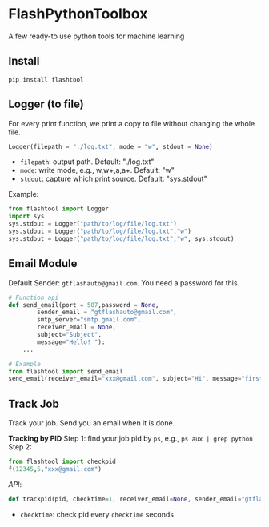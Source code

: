 # FlashPythonToolbox
A few ready-to use python tools for machine learning

## Install
```
pip install flashtool
```

## Logger (to file)
For every print function, we print a copy to file without changing the whole file.

```python
Logger(filepath = "./log.txt", mode = "w", stdout = None)
```
- `filepath`: output path. Default: "./log.txt"
- `mode`: write mode, e.g., w,w+,a,a+. Default: "w"
- `stdout`: capture which print source. Default: "sys.stdout"

Example:
```python
from flashtool import Logger
import sys
sys.stdout = Logger("path/to/log/file/log.txt")
sys.stdout = Logger("path/to/log/file/log.txt","w")
sys.stdout = Logger("path/to/log/file/log.txt","w", sys.stdout)
```

## Email Module

Default Sender: `gtflashauto@gmail.com`. You need a password for this.

```python
# Function api
def send_email(port = 587,password = None,
        sender_email = "gtflashauto@gmail.com",
        smtp_server="smtp.gmail.com",
        receiver_email = None,
        subject="Subject",
        message="Hello! "):
    ...

# Example
from flashtool import send_email
send_email(receiver_email="xxx@gmail.com", subject="Hi", message="first email")
```

## Track Job

Track your job. Send you an email when it is done.

**Tracking by PID**
Step 1: find your job pid by `ps`, e.g., `ps aux | grep python`
Step 2:
```python
from flashtool import checkpid
f(12345,5,"xxx@gmail.com")
```
*API*:
```python
def trackpid(pid, checktime=1, receiver_email=None, sender_email="gtflashauto@gmail.com", msg="")
```
- `checktime`: check pid every `checktime` seconds

